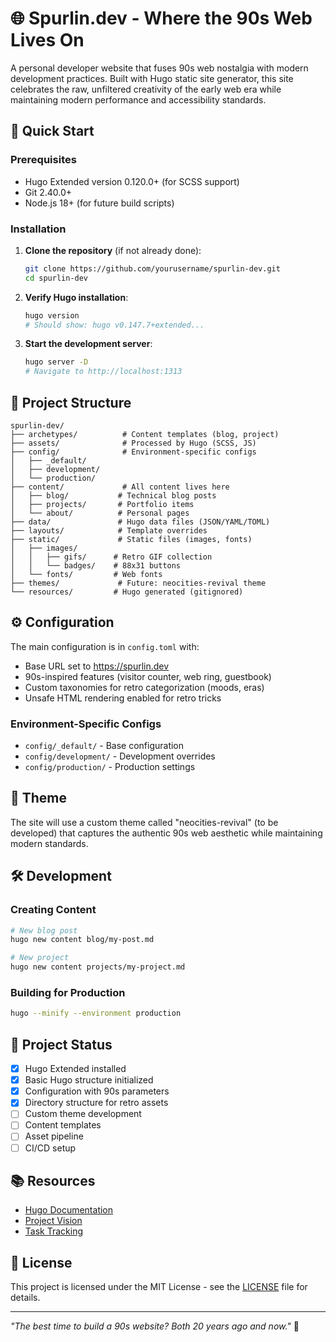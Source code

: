 # 🌐 Spurlin.dev - Where the 90s Web Lives On

A personal developer website that fuses 90s web nostalgia with modern development practices. Built with Hugo static site generator, this site celebrates the raw, unfiltered creativity of the early web era while maintaining modern performance and accessibility standards.

## 🚀 Quick Start

### Prerequisites

- Hugo Extended version 0.120.0+ (for SCSS support)
- Git 2.40.0+
- Node.js 18+ (for future build scripts)

### Installation

1. **Clone the repository** (if not already done):
   ```bash
   git clone https://github.com/yourusername/spurlin-dev.git
   cd spurlin-dev
   ```

2. **Verify Hugo installation**:
   ```bash
   hugo version
   # Should show: hugo v0.147.7+extended...
   ```

3. **Start the development server**:
   ```bash
   hugo server -D
   # Navigate to http://localhost:1313
   ```

## 📁 Project Structure

```
spurlin-dev/
├── archetypes/          # Content templates (blog, project)
├── assets/              # Processed by Hugo (SCSS, JS)
├── config/              # Environment-specific configs
│   ├── _default/
│   ├── development/
│   └── production/
├── content/             # All content lives here
│   ├── blog/           # Technical blog posts
│   ├── projects/       # Portfolio items
│   └── about/          # Personal pages
├── data/               # Hugo data files (JSON/YAML/TOML)
├── layouts/            # Template overrides
├── static/             # Static files (images, fonts)
│   ├── images/
│   │   ├── gifs/      # Retro GIF collection
│   │   └── badges/    # 88x31 buttons
│   └── fonts/         # Web fonts
├── themes/             # Future: neocities-revival theme
└── resources/         # Hugo generated (gitignored)
```

## ⚙️ Configuration

The main configuration is in `config.toml` with:
- Base URL set to https://spurlin.dev
- 90s-inspired features (visitor counter, web ring, guestbook)
- Custom taxonomies for retro categorization (moods, eras)
- Unsafe HTML rendering enabled for retro tricks

### Environment-Specific Configs

- `config/_default/` - Base configuration
- `config/development/` - Development overrides
- `config/production/` - Production settings

## 🎨 Theme

The site will use a custom theme called "neocities-revival" (to be developed) that captures the authentic 90s web aesthetic while maintaining modern standards.

## 🛠️ Development

### Creating Content

```bash
# New blog post
hugo new content blog/my-post.md

# New project
hugo new content projects/my-project.md
```

### Building for Production

```bash
hugo --minify --environment production
```

## 🚧 Project Status

- [x] Hugo Extended installed
- [x] Basic Hugo structure initialized
- [x] Configuration with 90s parameters
- [x] Directory structure for retro assets
- [ ] Custom theme development
- [ ] Content templates
- [ ] Asset pipeline
- [ ] CI/CD setup

## 📚 Resources

- [Hugo Documentation](https://gohugo.io/)
- [Project Vision](proompts/initial-prompt.md)
- [Task Tracking](proompts/tasks.yaml)

## 📝 License

This project is licensed under the MIT License - see the [LICENSE](LICENSE) file for details.

---

*"The best time to build a 90s website? Both 20 years ago and now."* 🌟
